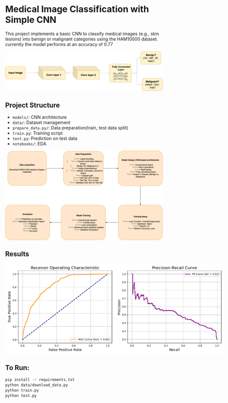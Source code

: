 # Medical Image Classification with Simple CNN

This project implements a basic CNN to classify medical images (e.g., skin lesions) into benign or malignant categories using the HAM10000 dataset. currently the model performs at an accuracy of 0.77

<p align="center">
  <img src="https://github.com/dhana2403/med-cnn-classifier/blob/main/cnn_archi.png" width="900"/>
</p>

## Project Structure
- `models/`: CNN architecture
- `data/`: Dataset management
- `prepare_data.py/`: Data preparation(train, test data split)
- `train.py`: Training script
- `test.py`: Prediction on test data
- `notebooks/`: EDA

<p align="center">
  <img src="https://github.com/dhana2403/med-cnn-classifier/blob/main/workflow.png" width="900"/>
</p>

## Results
<div style="display: flex; justify-content: space-between; width: 600px;">
  <img src="https://github.com/dhana2403/med-cnn-classifier/blob/main/roc_curve.png" width="350" />
  <img src="https://github.com/dhana2403/med-cnn-classifier/blob/main/precision_recall_curve.png" width="350" />
</div>

## To Run:
```bash
pip install -r requirements.txt
python data/download_data.py
python train.py
python test.py
```
